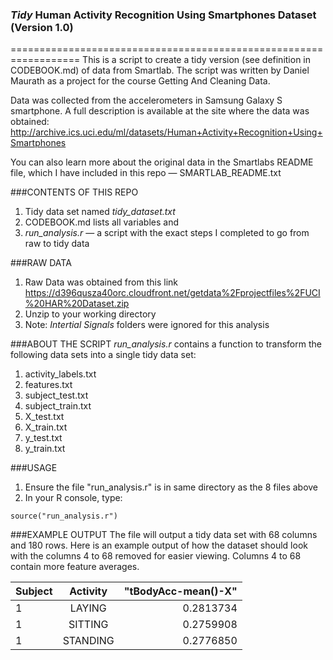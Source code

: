 ### *Tidy* Human Activity Recognition Using Smartphones Dataset (Version 1.0)
==================================================================
This is a script to create a tidy version (see definition in CODEBOOK.md) of data from Smartlab. The script was written by Daniel Maurath as a project for the course Getting And Cleaning Data.

Data was collected from the accelerometers in Samsung Galaxy S smartphone. A full description is available at the site where the data was obtained: http://archive.ics.uci.edu/ml/datasets/Human+Activity+Recognition+Using+Smartphones 

You can also learn more about the original data in the Smartlabs README file, which I have included in this repo — SMARTLAB_README.txt


###CONTENTS OF THIS REPO
1. Tidy data set named *tidy_dataset.txt*
2. CODEBOOK.md lists all variables and 
3. *run_analysis.r* — a script with the exact steps I completed to go from raw to tidy data

###RAW DATA
1. Raw Data was obtained from this link https://d396qusza40orc.cloudfront.net/getdata%2Fprojectfiles%2FUCI%20HAR%20Dataset.zip 
2. Unzip to your working directory
3. Note: *Intertial Signals* folders were ignored for this analysis

###ABOUT THE SCRIPT 
*run_analysis.r* contains a function to transform the following data sets into a single tidy data set:
1. activity_labels.txt
2. features.txt
3. subject_test.txt
4. subject_train.txt
5. X_test.txt
6. X_train.txt
7. y_test.txt
8. y_train.txt

###USAGE
1. Ensure the file "run_analysis.r" is in same directory as the 8 files above
2. In your R console, type: 
```
source("run_analysis.r")
```

###EXAMPLE OUTPUT
The file will output a tidy data set with 68 columns and 180 rows. Here is an example output of how the dataset should look with the columns 4 to 68 removed for easier viewing. Columns 4 to 68 contain more feature averages. 

| Subject | Activity |  "tBodyAcc-mean()-X" |
| :------ |:--------:| --------------------:|
| 1       | LAYING   | 0.2813734            |
| 1       | SITTING  | 0.2759908            |
| 1       | STANDING | 0.2776850            |

